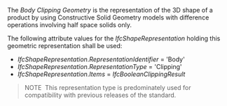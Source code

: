 The _Body Clipping Geometry_ is the representation of the 3D shape of a product by using Constructive Solid Geometry models with difference operations involving half space solids only.

The following attribute values for the _IfcShapeRepresentation_ holding this geometric representation shall be used:

* _IfcShapeRepresentation_._RepresentationIdentifier_ = 'Body'
* _IfcShapeRepresentation_._RepresentationType_ = 'Clipping'
* _IfcShapeRepresentation_._Items_ = _IfcBooleanClippingResult_

> NOTE&nbsp; This representation type is predominately used for compatibility with previous releases of the standard.
